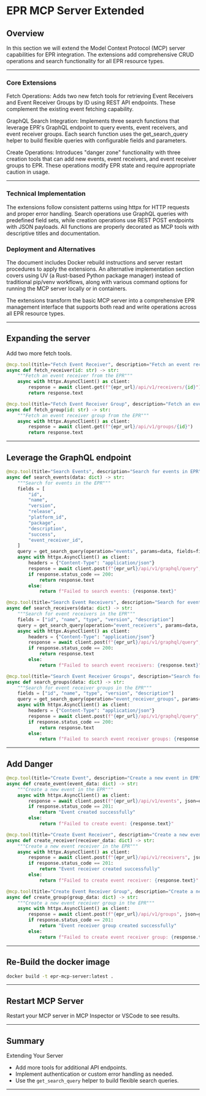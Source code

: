 # EPR MCP Server Extended

## Overview

In this section we will extend the Model Context Protocol (MCP) server
capabilities for EPR integration. The extensions add comprehensive CRUD
operations and search functionality for all EPR resource types.

---

### Core Extensions

Fetch Operations: Adds two new fetch tools for retrieving Event Receivers and
Event Receiver Groups by ID using REST API endpoints. These complement the
existing event fetching capability.

GraphQL Search Integration: Implements three search functions that leverage
EPR's GraphQL endpoint to query events, event receivers, and event receiver
groups. Each search function uses the get_search_query helper to build flexible
queries with configurable fields and parameters.

Create Operations: Introduces "danger zone" functionality with three creation
tools that can add new events, event receivers, and event receiver groups to
EPR. These operations modify EPR state and require appropriate caution in usage.

---

### Technical Implementation

The extensions follow consistent patterns using httpx for HTTP requests and
proper error handling. Search operations use GraphQL queries with predefined
field sets, while creation operations use REST POST endpoints with JSON
payloads. All functions are properly decorated as MCP tools with descriptive
titles and documentation.

### Deployment and Alternatives

The document includes Docker rebuild instructions and server restart procedures
to apply the extensions. An alternative implementation section covers using UV
(a Rust-based Python package manager) instead of traditional pip/venv workflows,
along with various command options for running the MCP server locally or in
containers.

The extensions transform the basic MCP server into a comprehensive EPR
management interface that supports both read and write operations across all EPR
resource types.

---

## Expanding the server

Add two more fetch tools.

```python
@mcp.tool(title="Fetch Event Receiver", description="Fetch an event receiver from EPR")
async def fetch_receiver(id: str) -> str:
    """Fetch an event receiver from the EPR"""
    async with httpx.AsyncClient() as client:
        response = await client.get(f"{epr_url}/api/v1/receivers/{id}")
        return response.text

@mcp.tool(title="Fetch Event Receiver Group", description="Fetch an event receiver group from EPR")
async def fetch_group(id: str) -> str:
    """Fetch an event receiver group from the EPR"""
    async with httpx.AsyncClient() as client:
        response = await client.get(f"{epr_url}/api/v1/groups/{id}")
        return response.text
```

---

## Leverage the GraphQL endpoint

```python
@mcp.tool(title="Search Events", description="Search for events in EPR")
async def search_events(data: dict) -> str:
    """Search for events in the EPR"""
    fields = [
        "id",
        "name",
        "version",
        "release",
        "platform_id",
        "package",
        "description",
        "success",
        "event_receiver_id",
    ]
    query = get_search_query(operation="events", params=data, fields=fields)
    async with httpx.AsyncClient() as client:
        headers = {"Content-Type": "application/json"}
        response = await client.post(f"{epr_url}/api/v1/graphql/query", json=query.as_dict_query(), headers=headers)
        if response.status_code == 200:
            return response.text
        else:
            return f"Failed to search events: {response.text}"

@mcp.tool(title="Search Event Receivers", description="Search for event receivers in EPR")
async def search_receivers(data: dict) -> str:
    """Search for event receivers in the EPR"""
    fields = ["id", "name", "type", "version", "description"]
    query = get_search_query(operation="event_receivers", params=data, fields=fields)
    async with httpx.AsyncClient() as client:
        headers = {"Content-Type": "application/json"}
        response = await client.post(f"{epr_url}/api/v1/graphql/query", json=query.as_dict_query(), headers=headers)
        if response.status_code == 200:
            return response.text
        else:
            return f"Failed to search event receivers: {response.text}"

@mcp.tool(title="Search Event Receiver Groups", description="Search for event receiver groups in EPR")
async def search_groups(data: dict) -> str:
    """Search for event receiver groups in the EPR"""
    fields = ["id", "name", "type", "version", "description"]
    query = get_search_query(operation="event_receiver_groups", params=data, fields=fields)
    async with httpx.AsyncClient() as client:
        headers = {"Content-Type": "application/json"}
        response = await client.post(f"{epr_url}/api/v1/graphql/query", json=query.as_dict_query(), headers=headers)
        if response.status_code == 200:
            return response.text
        else:
            return f"Failed to search event receiver groups: {response.text}"
```

---

## Add Danger

```python
@mcp.tool(title="Create Event", description="Create a new event in EPR")
async def create_event(event_data: dict) -> str:
    """Create a new event in the EPR"""
    async with httpx.AsyncClient() as client:
        response = await client.post(f"{epr_url}/api/v1/events", json=event_data)
        if response.status_code == 201:
            return "Event created successfully"
        else:
            return f"Failed to create event: {response.text}"

@mcp.tool(title="Create Event Receiver", description="Create a new event receiver in EPR")
async def create_receiver(receiver_data: dict) -> str:
    """Create a new event receiver in the EPR"""
    async with httpx.AsyncClient() as client:
        response = await client.post(f"{epr_url}/api/v1/receivers", json=receiver_data)
        if response.status_code == 201:
            return "Event receiver created successfully"
        else:
            return f"Failed to create event receiver: {response.text}"

@mcp.tool(title="Create Event Receiver Group", description="Create a new event receiver group in EPR")
async def create_group(group_data: dict) -> str:
    """Create a new event receiver group in the EPR"""
    async with httpx.AsyncClient() as client:
        response = await client.post(f"{epr_url}/api/v1/groups", json=group_data)
        if response.status_code == 201:
            return "Event receiver group created successfully"
        else:
            return f"Failed to create event receiver group: {response.text}"
```

---

## Re-Build the docker image

```bash
docker build -t epr-mcp-server:latest .
```

---

## Restart MCP Server

Restart your MCP server in MCP Inspector or VSCode to see results.

---

## Summary

Extending Your Server

- Add more tools for additional API endpoints.
- Implement authentication or custom error handling as needed.
- Use the `get_search_query` helper to build flexible search queries.

---
